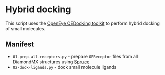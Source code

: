 # Hybrid docking

This script uses the [OpenEye OEDocking toolkit](https://docs.eyesopen.com/toolkits/python/dockingtk/index.html) to perform hybrid docking of small molecules.

## Manifest
* `01-prep-all-receptors.py` - prepare `OEReceptor` files from all DiamondMX structures using [Spruce](https://docs.eyesopen.com/toolkits/python/sprucetk/index.html)
* `02-dock-ligands.py` - dock small molecule ligands
